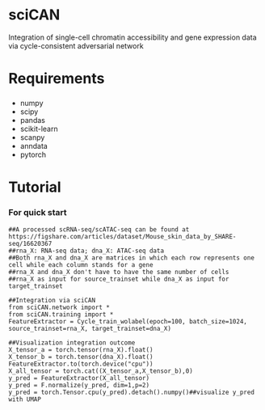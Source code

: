 # sciCAN
Integration of single-cell chromatin accessibility and gene expression data via cycle-consistent adversarial network

# Requirements
###
* numpy
* scipy
* pandas
* scikit-learn
* scanpy
* anndata
* pytorch

# Tutorial

### For quick start
    ##A processed scRNA-seq/scATAC-seq can be found at https://figshare.com/articles/dataset/Mouse_skin_data_by_SHARE-seq/16620367
    ##rna_X: RNA-seq data; dna_X: ATAC-seq data
    ##Both rna_X and dna_X are matrices in which each row represents one cell while each column stands for a gene
    ##rna_X and dna_X don't have to have the same number of cells
    ##rna_X as input for source_trainset while dna_X as input for target_trainset
    
    ##Integration via sciCAN
    from sciCAN.network import *
    from sciCAN.training import *
    FeatureExtractor = Cycle_train_wolabel(epoch=100, batch_size=1024, source_trainset=rna_X, target_trainset=dna_X)
    
    ##Visualization integration outcome
    X_tensor_a = torch.tensor(rna_X).float()
    X_tensor_b = torch.tensor(dna_X).float()
    FeatureExtractor.to(torch.device("cpu"))
    X_all_tensor = torch.cat((X_tensor_a,X_tensor_b),0)
    y_pred = FeatureExtractor(X_all_tensor)
    y_pred = F.normalize(y_pred, dim=1,p=2)
    y_pred = torch.Tensor.cpu(y_pred).detach().numpy()##visualize y_pred with UMAP
